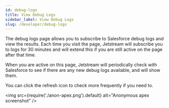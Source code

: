 ```yaml
---
id: debug-logs
title: View Debug Logs
sidebar_label: View Debug Logs
slug: /developer/debug-logs
---
```


The debug logs page allows you to subscribe to Salesforce debug logs and view the results. Each time you visit the page, Jetstream will subscribe you to logs for 30 minutes and will extend this if you are still active on the page after that time.

When you are active on this page, Jetstream will periodically check with Salesforce to see if there are any new debug logs available, and will show them.

You can click the refresh icon to check more frequently if you need to.

<img src={require('./anon-apex.png').default} alt="Anonymous apex screenshot" />

